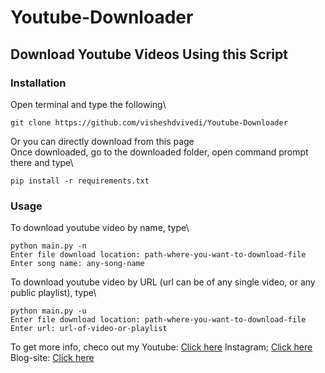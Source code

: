 # Youtube-Downloader
## Download Youtube Videos Using this Script
### Installation
Open terminal and type the following\
```
git clone https://github.com/visheshdvivedi/Youtube-Downloader
```
Or you can directly download from this page\
Once downloaded, go to the downloaded folder, open command prompt there and type\
```
pip install -r requirements.txt
```
### Usage
To download youtube video by name, type\
```
python main.py -n
Enter file download location: path-where-you-want-to-download-file
Enter song name: any-song-name
```
To download youtube video by URL (url can be of any single video, or any public playlist), type\
```
python main.py -u
Enter file download location: path-where-you-want-to-download-file
Enter url: url-of-video-or-playlist
```
To get more info, checo out my
Youtube: [Click here](https://www.youtube.com/channel/UCggZvARaczWC4wc4E6f330w)
Instagram; [Click here](http://instagram.com/itsallaboutpython)
Blog-site: [Click here](http://itsallaboutpython.blogspot.com/)

